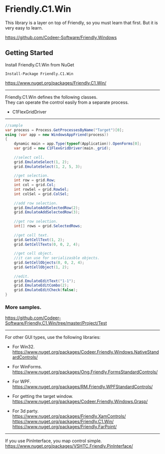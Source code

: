 Friendly.C1.Win
============================

This library is a layer on top of
Friendly, so you must learn that first.
But it is very easy to learn.

https://github.com/Codeer-Software/Friendly.Windows 

## Getting Started
Install Friendly.C1.Win from NuGet

    Install-Package Friendly.C1.Win
https://www.nuget.org/packages/Friendly.C1.Win/

***
Friendly.C1.Win defines the following classes.   
They can operate the control easily from a separate process.  

* C1FlexGridDriver

***
```cs  
//sample  
var process = Process.GetProcessesByName("Target")[0];  
using (var app = new WindowsAppFriend(process))  
{  
    dynamic main = app.Type(typeof(Application)).OpenForms[0];  
    var grid = new C1FlexGridDriver(main._grid);
    
    //select cell.
    grid.EmulateSelect(1, 2);
    grid.EmulateSelect(1, 2, 5, 3);
    
    //get selection.
    int row = grid.Row;
    int col = grid.Col;
    int rowSel = grid.RowSel;
    int colSel = grid.ColSel;
    
    //add row selection.
    grid.EmulateAddSelectedRow(2);
    grid.EmulateAddSelectedRow(3);
    
    //get row selection.
    int[] rows = grid.SelectedRows;
    
    //get cell text.
    grid.GetCellText(1, 2);
    grid.GetCellTexts(0, 0, 2, 4);
    
    //get cell object.
    //it can use for serializasble objects.
    grid.GetCellObjects(0, 0, 2, 4);
    grid.GetCellObject(1, 2);
    
    //edit.
    grid.EmulateEditText("1-1");
    grid.EmulateEditCombo(2);
    grid.EmulateEditCheck(false);
}  
```
### More samples.
https://github.com/Codeer-Software/Friendly.C1.Win/tree/master/Project/Test

***
For other GUI types, use the following libraries:

* For Win32.  
https://www.nuget.org/packages/Codeer.Friendly.Windows.NativeStandardControls/  

* For WinForms.  
https://www.nuget.org/packages/Ong.Friendly.FormsStandardControls/  

* For WPF.
https://www.nuget.org/packages/RM.Friendly.WPFStandardControls/  

* For getting the target window.  
https://www.nuget.org/packages/Codeer.Friendly.Windows.Grasp/  

* For 3d party.  
https://www.nuget.org/packages/Friendly.XamControls/  
https://www.nuget.org/packages/Friendly.C1.Win/  
https://www.nuget.org/packages/Friendly.FarPoint/  

***
If you use PinInterface, you map control simple.  
https://www.nuget.org/packages/VSHTC.Friendly.PinInterface/

